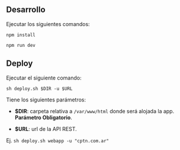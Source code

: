 ## Desarrollo

Ejecutar los siguientes comandos:

`npm install`

`npm run dev`


## Deploy

Ejecutar el siguiente comando:

`sh deploy.sh $DIR -u $URL`

Tiene los siguientes parámetros:

* **$DIR**: carpeta relativa a `/var/www/html` donde será alojada la app. **Parámetro Obligatorio**.

* **$URL**: url de la API REST.

Ej. `sh deploy.sh webapp -u "cptn.com.ar"`
